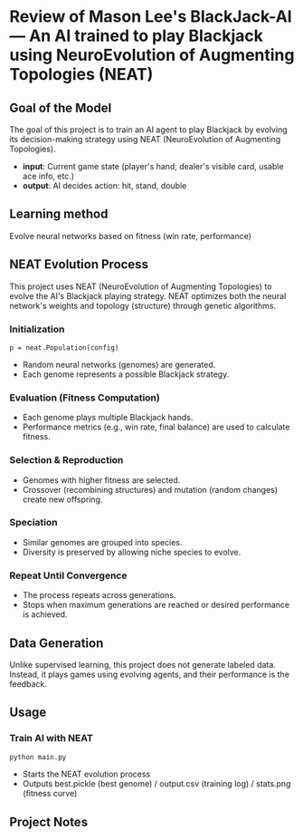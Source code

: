 # Review of Mason Lee's BlackJack-AI — An AI trained to play Blackjack using NeuroEvolution of Augmenting Topologies (NEAT)

## Goal of the Model
The goal of this project is to train an AI agent to play Blackjack by evolving its decision-making strategy using NEAT (NeuroEvolution of Augmenting Topologies).

- **input**: Current game state (player's hand, dealer's visible card, usable ace info, etc.)
- **output**: AI decides action: hit, stand, double

## Learning method
Evolve neural networks based on fitness (win rate, performance)

## NEAT Evolution Process
This project uses NEAT (NeuroEvolution of Augmenting Topologies) to evolve the AI's Blackjack playing strategy. NEAT optimizes both the neural network's weights and topology (structure) through genetic algorithms.

### Initialization
`p = neat.Population(config)`
- Random neural networks (genomes) are generated.
- Each genome represents a possible Blackjack strategy.

### Evaluation (Fitness Computation)
- Each genome plays multiple Blackjack hands.
- Performance metrics (e.g., win rate, final balance) are used to calculate fitness.

### Selection & Reproduction
- Genomes with higher fitness are selected.
- Crossover (recombining structures) and mutation (random changes) create new offspring.

### Speciation
- Similar genomes are grouped into species.
- Diversity is preserved by allowing niche species to evolve.

### Repeat Until Convergence
- The process repeats across generations.
- Stops when maximum generations are reached or desired performance is achieved.

## Data Generation 
Unlike supervised learning, this project does not generate labeled data.
Instead, it plays games using evolving agents, and their performance is the feedback.

## Usage

### Train AI with NEAT
```bash
python main.py
```

- Starts the NEAT evolution process
- Outputs best.pickle (best genome) / output.csv (training log) / stats.png (fitness curve)

## Project Notes

